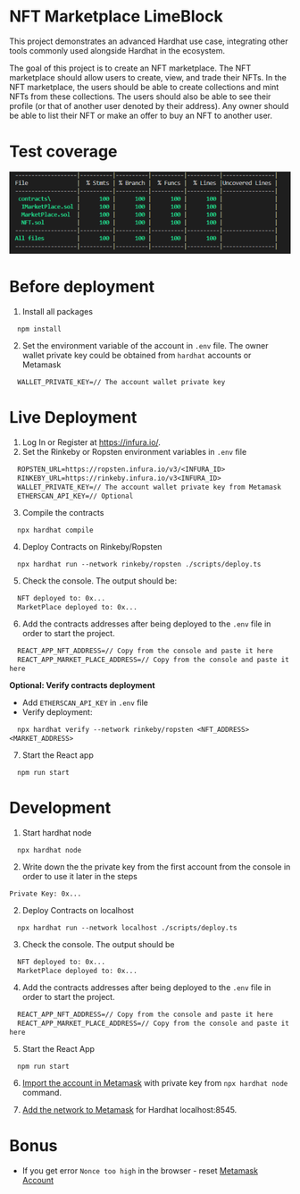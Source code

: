 # NFT Marketplace LimeBlock

This project demonstrates an advanced Hardhat use case, integrating other tools commonly used alongside Hardhat in the ecosystem.

The goal of this project is to create an NFT marketplace. The NFT marketplace should allow users to create, view, and trade their NFTs. In the NFT marketplace, the users should be able to create collections and mint NFTs from these collections. The users should also be able to see their profile (or that of another user denoted by their address). Any owner should be able to list their NFT or make an offer to buy an NFT to another user.

# Test coverage
   ![break](./src//assets//test-coverage.png)

# Before deployment
  1. Install all packages

  ```Example
    npm install
  ```
2. Set the environment variable of the account in `.env` file. The owner wallet private key could be obtained from `hardhat` accounts or Metamask

```Example
  WALLET_PRIVATE_KEY=// The account wallet private key
```

# Live Deployment
  1. Log In or Register at https://infura.io/.
  2. Set the Rinkeby or Ropsten environment variables in `.env` file
```Example
  ROPSTEN_URL=https://ropsten.infura.io/v3/<INFURA_ID>
  RINKEBY_URL=https://rinkeby.infura.io/v3<INFURA_ID>
  WALLET_PRIVATE_KEY=// The account wallet private key from Metamask
  ETHERSCAN_API_KEY=// Optional
```
  3. Compile the contracts
```Example
  npx hardhat compile
```
  4. Deploy Contracts on Rinkeby/Ropsten
```Example
  npx hardhat run --network rinkeby/ropsten ./scripts/deploy.ts
```
  5. Check the console. The output should be:
```Example
  NFT deployed to: 0x...
  MarketPlace deployed to: 0x...
```
  6. Add the contracts addresses after being deployed to the `.env` file in order to start the project.
```Example
  REACT_APP_NFT_ADDRESS=// Copy from the console and paste it here
  REACT_APP_MARKET_PLACE_ADDRESS=// Copy from the console and paste it here
```

**Optional: Verify contracts deployment**
- Add `ETHERSCAN_API_KEY` in `.env` file
- Verify deployment:
```Example
  npx hardhat verify --network rinkeby/ropsten <NFT_ADDRESS> <MARKET_ADDRESS>
```

  7. Start the React app
```Example
  npm run start
```

# Development
  1. Start hardhat node
```Example
  npx hardhat node
```
  2. Write down the the private key from the first account from the console in order to use it later in the steps
```Example
Private Key: 0x...
```

  2. Deploy Contracts on localhost
```Example
  npx hardhat run --network localhost ./scripts/deploy.ts
```

  3. Check the console. The output should be
```Example
  NFT deployed to: 0x...
  MarketPlace deployed to: 0x...
```

  4. Add the contracts addresses after being deployed to the `.env` file in order to start the project.
```Example
  REACT_APP_NFT_ADDRESS=// Copy from the console and paste it here
  REACT_APP_MARKET_PLACE_ADDRESS=// Copy from the console and paste it here
```
  5. Start the React App
```Example
  npm run start
```

  6. [Import the account in Metamask](https://metamask.zendesk.com/hc/en-us/articles/360015489331-How-to-import-an-Account) with private key from `npx hardhat node` command.

  7. [Add the network to Metamask](https://metamask.zendesk.com/hc/en-us/articles/360043227612-How-to-add-a-custom-network-RPC) for Hardhat localhost:8545.

# Bonus
- If you get error `Nonce too high` in the browser - reset [Metamask Account](https://medium.com/@thelasthash/solved-nonce-too-high-error-with-metamask-and-hardhat-adc66f092cd)

